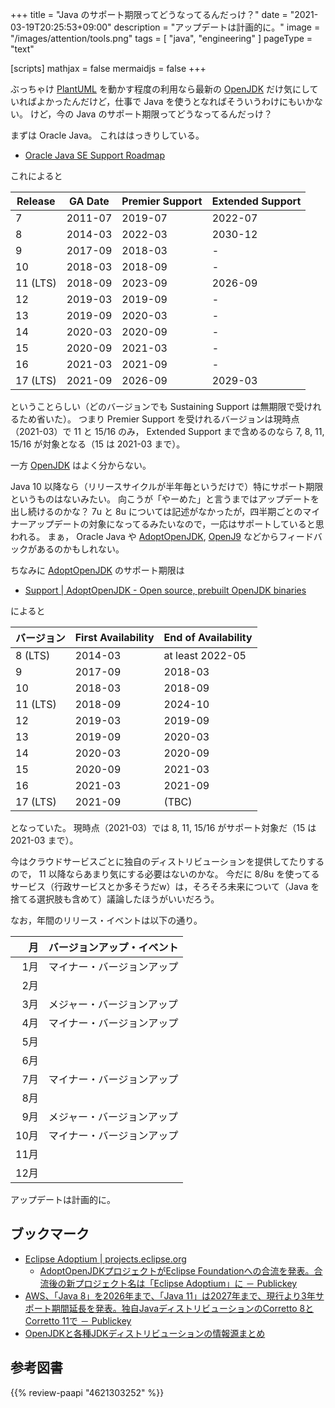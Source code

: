 +++
title = "Java のサポート期限ってどうなってるんだっけ？"
date =  "2021-03-19T20:25:53+09:00"
description = "アップデートは計画的に。"
image = "/images/attention/tools.png"
tags  = [ "java", "engineering" ]
pageType = "text"

[scripts]
  mathjax = false
  mermaidjs = false
+++

ぶっちゃけ [PlantUML] を動かす程度の利用なら最新の [OpenJDK] だけ気にしていればよかったんだけど，仕事で Java を使うとなればそういうわけにもいかない。
けど，今の Java のサポート期限ってどうなってるんだっけ？

まずは Oracle Java。
これははっきりしている。

- [Oracle Java SE Support Roadmap](https://www.oracle.com/java/technologies/java-se-support-roadmap.html)

これによると

| Release  | GA Date | Premier Support | Extended Support |
| -------- | ------- | --------------- | ---------------- |
| 7        | 2011-07 | 2019-07         | 2022-07          |
| 8        | 2014-03 | 2022-03         | 2030-12          |
| 9        | 2017-09 | 2018-03         | -                |
| 10       | 2018-03 | 2018-09         | -                |
| 11 (LTS) | 2018-09 | 2023-09         | 2026-09          |
| 12       | 2019-03 | 2019-09         | -                |
| 13       | 2019-09 | 2020-03         | -                |
| 14       | 2020-03 | 2020-09         | -                |
| 15       | 2020-09 | 2021-03         | -                |
| 16       | 2021-03 | 2021-09         | -                |
| 17 (LTS) | 2021-09 | 2026-09         | 2029-03          |

ということらしい（どのバージョンでも Sustaining Support は無期限で受けれるため省いた）。
つまり Premier Support を受けれるバージョンは現時点（2021-03）で 11 と 15/16 のみ， Extended Support まで含めるのなら 7, 8, 11, 15/16 が対象となる（15 は 2021-03 まで）。

一方 [OpenJDK] はよく分からない。

Java 10 以降なら（リリースサイクルが半年毎というだけで）特にサポート期限というものはないみたい。
向こうが「やーめた」と言うまではアップデートを出し続けるのかな？ 7u と 8u については記述がなかったが，四半期ごとのマイナーアップデートの対象になってるみたいなので，一応はサポートしていると思われる。
まぁ， Oracle Java や [AdoptOpenJDK], [OpenJ9] などからフィードバックがあるのかもしれない。

ちなみに [AdoptOpenJDK] のサポート期限は

- [Support | AdoptOpenJDK - Open source, prebuilt OpenJDK binaries](https://adoptopenjdk.net/support.html)

によると

| バージョン | First Availability | End of Availability |
| ---------- | ------------------ | ------------------- |
| 8 (LTS)    | 2014-03            | at least 2022-05    |
| 9          | 2017-09            | 2018-03             |
| 10         | 2018-03            | 2018-09             |
| 11 (LTS)   | 2018-09            | 2024-10             |
| 12         | 2019-03            | 2019-09             |
| 13         | 2019-09            | 2020-03             |
| 14         | 2020-03            | 2020-09             |
| 15         | 2020-09            | 2021-03             |
| 16         | 2021-03            | 2021-09             |
| 17 (LTS)   | 2021-09            | (TBC)               |

となっていた。
現時点（2021-03）では 8, 11, 15/16 がサポート対象だ（15 は 2021-03 まで）。

今はクラウドサービスごとに独自のディストリビューションを提供してたりするので， 11 以降ならあまり気にする必要はないのかな。
今だに 8/8u を使ってるサービス（行政サービスとか多そうだw）は，そろそろ未来について（Java を捨てる選択肢も含めて）議論したほうがいいだろう。

なお，年間のリリース・イベントは以下の通り。

|   月 | バージョンアップ・イベント |
| ----:| -------------------------- |
|  1月 | マイナー・バージョンアップ |
|  2月 |                            |
|  3月 | メジャー・バージョンアップ |
|  4月 | マイナー・バージョンアップ |
|  5月 |                            |
|  6月 |                            |
|  7月 | マイナー・バージョンアップ |
|  8月 |                            |
|  9月 | メジャー・バージョンアップ |
| 10月 | マイナー・バージョンアップ |
| 11月 |                            |
| 12月 |                            |

アップデートは計画的に。

## ブックマーク

- [Eclipse Adoptium | projects.eclipse.org](https://projects.eclipse.org/projects/adoptium)
    - [AdoptOpenJDKプロジェクトがEclipse Foundationへの合流を発表。合流後の新プロジェクト名は「Eclipse Adoptium」に － Publickey](https://www.publickey1.jp/blog/20/adoptopenjdkeclipse_foundationeclipse_adoptium.html)
- [AWS、「Java 8」を2026年まで、「Java 11」は2027年まで、現行より3年サポート期間延長を発表。独自JavaディストリビューションのCorretto 8とCorretto 11で － Publickey](https://www.publickey1.jp/blog/20/awsjava_82026java_1120273javacorretto_8corretto_11.html)
- [OpenJDKと各種JDKディストリビューションの情報源まとめ](https://zenn.dev/yamadamn/articles/2e3b388076cbde229655)

[OpenJDK]: http://openjdk.java.net/
[AdoptOpenJDK]: https://adoptopenjdk.net/ "AdoptOpenJDK - Open source, prebuilt OpenJDK binaries"
[OpenJ9]: http://www.eclipse.org/openj9/ "Eclipse OpenJ9"
[PlantUML]: http://plantuml.com/ "Open-source tool that uses simple textual descriptions to draw UML diagrams."

## 参考図書

{{% review-paapi "4621303252" %}} <!-- Effective Java 第3版 -->
